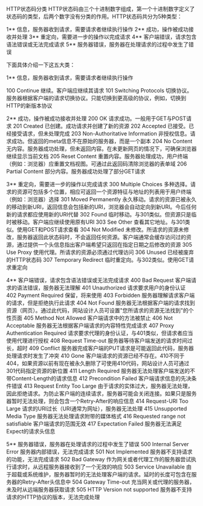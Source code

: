 HTTP状态码分类
HTTP状态码由三个十进制数字组成，第一个十进制数字定义了状态码的类型，后两个数字没有分类的作用。HTTP状态码共分为5种类型：

1**     信息，服务器收到请求，需要请求者继续执行操作
2**     成功，操作被成功接收并处理
3**     重定向，需要进一步的操作以完成请求
4**     客户端错误，请求包含语法错误或无法完成请求
5**     服务器错误，服务器在处理请求的过程中发生了错误

 

下面具体介绍一下这五大类：

1**     信息，服务器收到请求，需要请求者继续执行操作

100     Continue     继续。客户端应继续其请求
101     Switching Protocols     切换协议。服务器根据客户端的请求切换协议。只能切换到更高级的协议，例如，切换到HTTP的新版本协议

2**     成功，操作被成功接收并处理
200     OK     请求成功。一般用于GET与POST请求
201     Created     已创建。成功请求并创建了新的资源
202     Accepted     已接受。已经接受请求，但未处理完成
203     Non-Authoritative Information     非授权信息。请求成功。但返回的meta信息不在原始的服务器，而是一个副本
204     No Content     无内容。服务器成功处理，但未返回内容。在未更新网页的情况下，可确保浏览器继续显示当前文档
205     Reset Content     重置内容。服务器处理成功，用户终端（例如：浏览器）应重置文档视图。可通过此返回码清除浏览器的表单域
206     Partial Content     部分内容。服务器成功处理了部分GET请求

3**     重定向，需要进一步的操作以完成请求
300     Multiple Choices     多种选择。请求的资源可包括多个位置，相应可返回一个资源特征与地址的列表用于用户终端（例如：浏览器）选择
301     Moved Permanently     永久移动。请求的资源已被永久的移动到新URI，返回信息会包括新的URI，浏览器会自动定向到新URI。今后任何新的请求都应使用新的URI代替
302     Found     临时移动。与301类似。但资源只是临时被移动。客户端应继续使用原有URI
303     See Other     查看其它地址。与301类似。使用GET和POST请求查看
304     Not Modified     未修改。所请求的资源未修改，服务器返回此状态码时，不会返回任何资源。客户端通常会缓存访问过的资源，通过提供一个头信息指出客户端希望只返回在指定日期之后修改的资源
305     Use Proxy     使用代理。所请求的资源必须通过代理访问
306     Unused     已经被废弃的HTTP状态码
307     Temporary Redirect     临时重定向。与302类似。使用GET请求重定向

4**     客户端错误，请求包含语法错误或无法完成请求
400     Bad Request     客户端请求的语法错误，服务器无法理解
401     Unauthorized     请求要求用户的身份认证
402     Payment Required     保留，将来使用
403     Forbidden     服务器理解请求客户端的请求，但是拒绝执行此请求
404     Not Found     服务器无法根据客户端的请求找到资源（网页）。通过此代码，网站设计人员可设置"您所请求的资源无法找到"的个性页面
405     Method Not Allowed     客户端请求中的方法被禁止
406     Not Acceptable     服务器无法根据客户端请求的内容特性完成请求
407     Proxy Authentication Required     请求要求代理的身份认证，与401类似，但请求者应当使用代理进行授权
408     Request Time-out     服务器等待客户端发送的请求时间过长，超时
409     Conflict     服务器完成客户端的PUT请求是可能返回此代码，服务器处理请求时发生了冲突
410     Gone     客户端请求的资源已经不存在。410不同于404，如果资源以前有现在被永久删除了可使用410代码，网站设计人员可通过301代码指定资源的新位置
411     Length Required     服务器无法处理客户端发送的不带Content-Length的请求信息
412     Precondition Failed     客户端请求信息的先决条件错误
413     Request Entity Too Large     由于请求的实体过大，服务器无法处理，因此拒绝请求。为防止客户端的连续请求，服务器可能会关闭连接。如果只是服务器暂时无法处理，则会包含一个Retry-After的响应信息
414     Request-URI Too Large     请求的URI过长（URI通常为网址），服务器无法处理
415     Unsupported Media Type     服务器无法处理请求附带的媒体格式
416     Requested range not satisfiable     客户端请求的范围无效
417     Expectation Failed     服务器无法满足Expect的请求头信息

5**     服务器错误，服务器在处理请求的过程中发生了错误
500     Internal Server Error     服务器内部错误，无法完成请求
501     Not Implemented     服务器不支持请求的功能，无法完成请求
502     Bad Gateway     作为网关或者代理工作的服务器尝试执行请求时，从远程服务器接收到了一个无效的响应
503     Service Unavailable     由于超载或系统维护，服务器暂时的无法处理客户端的请求。延时的长度可包含在服务器的Retry-After头信息中
504     Gateway Time-out     充当网关或代理的服务器，未及时从远端服务器获取请求
505     HTTP Version not supported     服务器不支持请求的HTTP协议的版本，无法完成处理